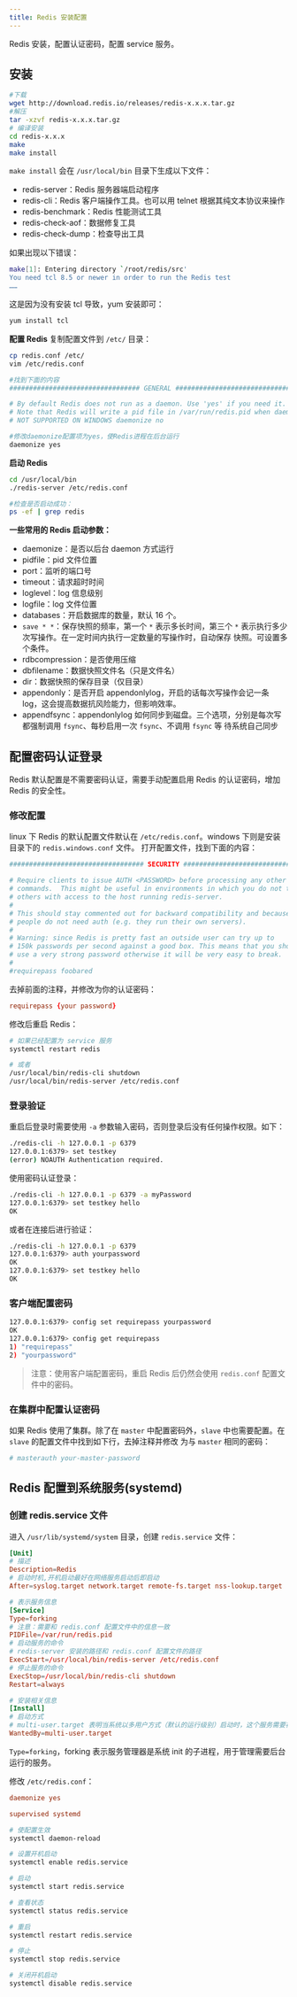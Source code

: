 ```yaml
---
title: Redis 安装配置
---
```


Redis 安装，配置认证密码，配置 service 服务。

## 安装

``` bash
#下载
wget http://download.redis.io/releases/redis-x.x.x.tar.gz
#解压
tar -xzvf redis-x.x.x.tar.gz
# 编译安装
cd redis-x.x.x
make
make install
```

`make install` 会在 `/usr/local/bin` 目录下生成以下文件：

- redis-server：Redis 服务器端启动程序
- redis-cli：Redis 客户端操作工具。也可以用 telnet 根据其纯文本协议来操作
- redis-benchmark：Redis 性能测试工具
- redis-check-aof：数据修复工具
- redis-check-dump：检查导出工具

如果出现以下错误：

```bash
make[1]: Entering directory `/root/redis/src'
You need tcl 8.5 or newer in order to run the Redis test
……
```

这是因为没有安装 tcl 导致，yum 安装即可：

```bash
yum install tcl
```

**配置 Redis**
复制配置文件到 `/etc/` 目录：

``` bash
cp redis.conf /etc/
vim /etc/redis.conf

#找到下面的内容
################################# GENERAL #####################################

# By default Redis does not run as a daemon. Use 'yes' if you need it.
# Note that Redis will write a pid file in /var/run/redis.pid when daemonized.
# NOT SUPPORTED ON WINDOWS daemonize no

#修改daemonize配置项为yes，使Redis进程在后台运行
daemonize yes
```

**启动 Redis**

``` bash
cd /usr/local/bin
./redis-server /etc/redis.conf

#检查是否启动成功：
ps -ef | grep redis
```

**一些常用的 Redis 启动参数：**

- daemonize：是否以后台 daemon 方式运行
- pidfile：pid 文件位置
- port：监听的端口号
- timeout：请求超时时间
- loglevel：log 信息级别
- logfile：log 文件位置
- databases：开启数据库的数量，默认 16 个。
- `save * *`：保存快照的频率，第一个 `*` 表示多长时间，第三个 `*` 表示执行多少次写操作。在一定时间内执行一定数量的写操作时，自动保存
快照。可设置多个条件。
- rdbcompression：是否使用压缩
- dbfilename：数据快照文件名（只是文件名）
- dir：数据快照的保存目录（仅目录）
- appendonly：是否开启 appendonlylog，开启的话每次写操作会记一条 log，这会提高数据抗风险能力，但影响效率。
- appendfsync：appendonlylog 如何同步到磁盘。三个选项，分别是每次写都强制调用 `fsync`、每秒启用一次 `fsync`、不调用 `fsync` 等
待系统自己同步

## 配置密码认证登录

Redis 默认配置是不需要密码认证，需要手动配置启用 Redis 的认证密码，增加 Redis 的安全性。

### 修改配置

linux 下 Redis 的默认配置文件默认在 `/etc/redis.conf`。windows 下则是安装目录下的 `redis.windows.conf` 文件。
打开配置文件，找到下面的内容：

``` conf
################################## SECURITY ###################################

# Require clients to issue AUTH <PASSWORD> before processing any other
# commands.  This might be useful in environments in which you do not trust
# others with access to the host running redis-server.
#
# This should stay commented out for backward compatibility and because most
# people do not need auth (e.g. they run their own servers).
#
# Warning: since Redis is pretty fast an outside user can try up to
# 150k passwords per second against a good box. This means that you should
# use a very strong password otherwise it will be very easy to break.
#
#requirepass foobared
```

去掉前面的注释，并修改为你的认证密码：

``` conf
requirepass {your password}
```

修改后重启 Redis：

``` bash
# 如果已经配置为 service 服务
systemctl restart redis

# 或者
/usr/local/bin/redis-cli shutdown
/usr/local/bin/redis-server /etc/redis.conf
```

### 登录验证

重启后登录时需要使用 `-a` 参数输入密码，否则登录后没有任何操作权限。如下：

``` bash
./redis-cli -h 127.0.0.1 -p 6379
127.0.0.1:6379> set testkey
(error) NOAUTH Authentication required.
```

使用密码认证登录：

``` bash
./redis-cli -h 127.0.0.1 -p 6379 -a myPassword
127.0.0.1:6379> set testkey hello
OK
```

或者在连接后进行验证：

``` bash
./redis-cli -h 127.0.0.1 -p 6379
127.0.0.1:6379> auth yourpassword
OK
127.0.0.1:6379> set testkey hello
OK
```

### 客户端配置密码

``` bash
127.0.0.1:6379> config set requirepass yourpassword
OK
127.0.0.1:6379> config get requirepass
1) "requirepass"
2) "yourpassword"
```

> 注意：使用客户端配置密码，重启 Redis 后仍然会使用 `redis.conf` 配置文件中的密码。

### 在集群中配置认证密码

如果 Redis 使用了集群。除了在 `master` 中配置密码外，`slave` 中也需要配置。在 `slave` 的配置文件中找到如下行，去掉注释并修改
为与 `master` 相同的密码：

``` conf
# masterauth your-master-password
```

## Redis 配置到系统服务(systemd)

### 创建 redis.service 文件

进入 `/usr/lib/systemd/system` 目录，创建 `redis.service` 文件：

```conf
[Unit]
# 描述
Description=Redis
# 启动时机,开机启动最好在网络服务启动后即启动
After=syslog.target network.target remote-fs.target nss-lookup.target

# 表示服务信息
[Service]
Type=forking
# 注意：需要和 redis.conf 配置文件中的信息一致
PIDFile=/var/run/redis.pid
# 启动服务的命令
# redis-server 安装的路径和 redis.conf 配置文件的路径
ExecStart=/usr/local/bin/redis-server /etc/redis.conf
# 停止服务的命令
ExecStop=/usr/local/bin/redis-cli shutdown
Restart=always

# 安装相关信息
[Install]
# 启动方式
# multi-user.target 表明当系统以多用户方式（默认的运行级别）启动时，这个服务需要被自动运行。
WantedBy=multi-user.target
```

`Type=forking`，forking 表示服务管理器是系统 init 的子进程，用于管理需要后台运行的服务。

修改 `/etc/redis.conf`：

``` conf
daemonize yes

supervised systemd
```

``` bash
# 使配置生效
systemctl daemon-reload

# 设置开机启动
systemctl enable redis.service

# 启动
systemctl start redis.service

# 查看状态
systemctl status redis.service

# 重启
systemctl restart redis.service

# 停止
systemctl stop redis.service

# 关闭开机启动
systemctl disable redis.service
```
